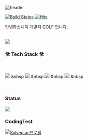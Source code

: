 ![header](https://capsule-render.vercel.app/api?type=waving&color=random&height=300&section=header&text=Dev_GOLF&fontSize=90)

[![Build Status](https://travis-ci.org/joemccann/dillinger.svg?branch=master)](https://travis-ci.org/joemccann/dillinger) [![Hits](https://hits.seeyoufarm.com/api/count/incr/badge.svg?url=https%3A%2F%2Fgithub.com%2Filgolf&count_bg=%2379C83D&title_bg=%23555555&icon=&icon_color=%23E7E7E7&title=hits&edge_flat=false)](https://hits.seeyoufarm.com)

안녕하십니까 개발자 GOLF 입니다. 

<br/>

<img src="https://github-readme-stats.vercel.app/api?username=ilgolf&show_icons=true&theme=blue"/>
 
<br/>

<h3><b>🛠 Tech Stack 🛠</b></h3>
</br>

<img src="https://img.shields.io/badge/Spring-6DB33F?style=flat-square&logo=Spring&logoColor=white"/></a> &nbsp
<img src="https://img.shields.io/badge/Springboot-6DB33F?style=flat-square&logo=Springboot&logoColor=white"/></a> &nbsp
<img src="https://img.shields.io/badge/Java-007396?style=flat-square&logo=Javat&logoColor=white"/></a> &nbsp
<img src="https://img.shields.io/badge/MySQL-4479A1?style=flat-square&logo=MySQL&logoColor=white"/></a> &nbsp

</br>

<h3>Status</h3>

<img src="https://github-readme-stats.vercel.app/api/top-langs/?username=ilgolf&layout=compact&theme=blue"/>

</br>

<h3>CodingTest</h3>

[![Solved.ac프로필](http://mazassumnida.wtf/api/generate_badge?boj=ilgolf)](https://solved.ac/ilgolf)
